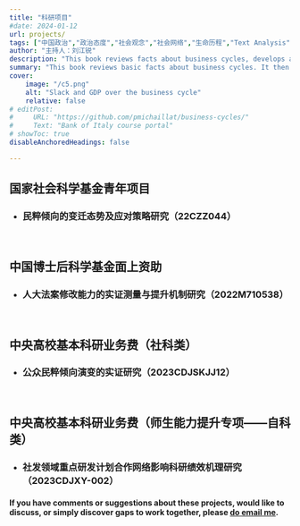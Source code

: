 ```yaml
---
title: "科研项目" 
#date: 2024-01-12
url: projects/
tags: ["中国政治","政治态度","社会观念","社会网络","生命历程","Text Analysis","科技管理","比较政治","量化研究方法","计算社会科学","时空演变","Cohort"]
author: "主持人：刘江锐"
description: "This book reviews facts about business cycles, develops a matching model to explain them, and discusses how monetary and fiscal policy can stabilize them."
summary: "This book reviews basic facts about business cycles. It then develops a matching model to explain these business-cycle facts. Finally, it explains how monetary policy and government spending should be designed to stabilize business cycles." 
cover:
    image: "/c5.png"
    alt: "Slack and GDP over the business cycle"
    relative: false
# editPost:
#     URL: "https://github.com/pmichaillat/business-cycles/"
#     Text: "Bank of Italy course portal"
# showToc: true
disableAnchoredHeadings: false

---
```


## 国家社会科学基金青年项目

* ### 民粹倾向的变迁态势及应对策略研究（22CZZ044）

<div class="thinline"></div>
&nbsp;

## 中国博士后科学基金面上资助

* ### 人大法案修改能力的实证测量与提升机制研究（2022M710538）<!--第71批-->

<!-- This first section reviews basic facts about business cycles. It decomposes business-cycle fluctuations into two components: fluctuations in productive capacity, and fluctuations in capacity utilization. It finds that the vast majority of business-cycle fluctuations are caused by fluctuations in capacity utilization--or equivalently fluctuations in slack. It also shows that such fluctuations in slack impose large welfare costs, due to the large non-monetary costs of unemployment. -->

<!-- + Chapter 2. Existence of slack
+ Chapter 3. Fluctuations in slack -->

<div class="thinline"></div>
&nbsp;

## 中央高校基本科研业务费（社科类）

* ### 公众民粹倾向演变的实证研究（2023CDJSKJJ12）

<!-- This section develops a slackish model of business cycles. The model is static. It is built around a matching function. The matching function summarizes the complex process through which workers searching for jobs meet firms searching for employees, and firms searching for customers meet consumers searching for sellers. Because of the matching function, self-employed workers are not able to sell all their services: there is always some slack.  -->

<!-- Wealth enters the utility function. People derive direct utility from wealth, maybe because wealth is a marker of social status, and people value high social status. Thanks to this assumption, and although the model is static, the aggregate demand is nondegenerate.

The matching model requires to specify price norms. Theoretically, there are many possibilities. Evidence from microdata and ethnographic surveys suggests that prices and wages are not fully flexible but instead somewhat rigid. The section shows how such rigid pricing norms can be inserted into the model. Then the section derives comparative statics in response to aggregate demand and aggregate supply shocks under fixed prices and rigid prices. 
 -->
<!-- + Chapter 4.
+ Chapter 5.
+  --> 

<div class="thinline"></div>
&nbsp;

## 中央高校基本科研业务费（师生能力提升专项——自科类）

* ### 社发领域重点研发计划合作网络影响科研绩效机理研究（2023CDJXY-002）

<!-- This section presents a dynamic version of the slackish business-cycle model. In the dynamic model, unemployment is determined by the intersection of an aggregate demand curve, stemming from households' Euler equation, and an aggregate supply curve, corresponding to the Beveridge curve.

An advantage of moving to a dynamic environment is that interest rates appear into the model. Indeed, the real interest rate is a key determinant of aggregate demand. By setting a nominal interest rate, the central bank can stabilize the economy. The model is therefore useful to study the effect of monetary policy on unemployment—for instance to assess the possibility of a soft landing in the aftermath of the pandemic inflation spike. -->

<!-- + Chapter 14.
+ Chapter 15.
+ . -->

<div class="thinline"></div>

<div class="thinline"></div>

#### If you have comments or suggestions about these projects, would like to discuss, or simply discover gaps to work together, please [do email me](mailto:ljr17@tsinghua.org.cn).

<div class="thinline"></div>